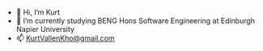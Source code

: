 - 👋 Hi, I’m Kurt
- 🌱 I’m currently studying BENG Hons Software Engineering at Edinburgh Napier University
- 📫 KurtVallenKho@gmail.com

<!---
Kurtis17/Kurtis17 is a ✨ special ✨ repository because its `README.md` (this file) appears on your GitHub profile.
You can click the Preview link to take a look at your changes.
--->
